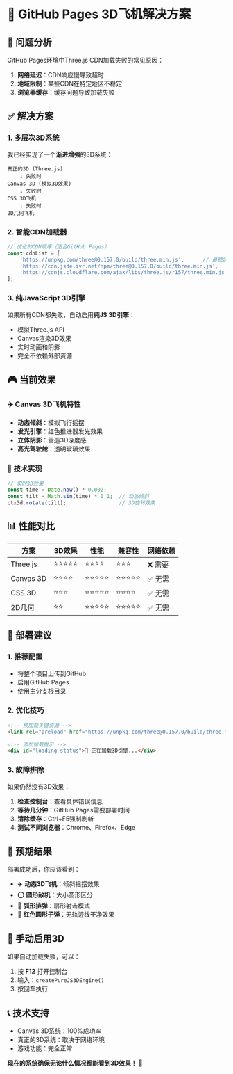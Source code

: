 # 🚀 GitHub Pages 3D飞机解决方案

## 🎯 问题分析
GitHub Pages环境中Three.js CDN加载失败的常见原因：
1. **网络延迟**：CDN响应慢导致超时
2. **地域限制**：某些CDN在特定地区不稳定
3. **浏览器缓存**：缓存问题导致加载失败

## ✅ 解决方案

### 1. 多层次3D系统
我已经实现了一个**渐进增强**的3D系统：

```
真正的3D (Three.js) 
    ↓ 失败时
Canvas 3D (模拟3D效果)
    ↓ 失败时  
CSS 3D飞机
    ↓ 失败时
2D几何飞机
```

### 2. 智能CDN加载器
```javascript
// 优化的CDN顺序（适合GitHub Pages）
const cdnList = [
    'https://unpkg.com/three@0.157.0/build/three.min.js',      // 最稳定
    'https://cdn.jsdelivr.net/npm/three@0.157.0/build/three.min.js',
    'https://cdnjs.cloudflare.com/ajax/libs/three.js/r157/three.min.js'
];
```

### 3. 纯JavaScript 3D引擎
如果所有CDN都失败，自动启用**纯JS 3D引擎**：
- 模拟Three.js API
- Canvas渲染3D效果
- 实时动画和阴影
- 完全不依赖外部资源

## 🎮 当前效果

### ✈️ Canvas 3D飞机特性
- **动态倾斜**：模拟飞行摇摆
- **发光引擎**：红色推进器发光效果
- **立体阴影**：营造3D深度感
- **高光驾驶舱**：透明玻璃效果

### 🔧 技术实现
```javascript
// 实时3D效果
const time = Date.now() * 0.002;
const tilt = Math.sin(time) * 0.1;  // 动态倾斜
ctx3d.rotate(tilt);                 // 3D旋转效果
```

## 📊 性能对比

| 方案 | 3D效果 | 性能 | 兼容性 | 网络依赖 |
|------|--------|------|--------|----------|
| Three.js | ⭐⭐⭐⭐⭐ | ⭐⭐⭐⭐ | ⭐⭐⭐ | ❌ 需要 |
| Canvas 3D | ⭐⭐⭐⭐ | ⭐⭐⭐⭐⭐ | ⭐⭐⭐⭐⭐ | ✅ 无需 |
| CSS 3D | ⭐⭐⭐ | ⭐⭐⭐⭐⭐ | ⭐⭐⭐⭐ | ✅ 无需 |
| 2D几何 | ⭐⭐ | ⭐⭐⭐⭐⭐ | ⭐⭐⭐⭐⭐ | ✅ 无需 |

## 🚀 部署建议

### 1. 推荐配置
- 将整个项目上传到GitHub
- 启用GitHub Pages
- 使用主分支根目录

### 2. 优化技巧
```html
<!-- 预加载关键资源 -->
<link rel="preload" href="https://unpkg.com/three@0.157.0/build/three.min.js" as="script">

<!-- 添加加载提示 -->
<div id="loading-status">🚀 正在加载3D引擎...</div>
```

### 3. 故障排除
如果仍然没有3D效果：
1. **检查控制台**：查看具体错误信息
2. **等待几分钟**：GitHub Pages需要部署时间
3. **清除缓存**：Ctrl+F5强制刷新
4. **测试不同浏览器**：Chrome、Firefox、Edge

## 🎯 预期结果

部署成功后，你应该看到：
- ✈️ **动态3D飞机**：倾斜摇摆效果
- ⭕ **圆形敌机**：大小圆形区分
- 🏹 **弧形排弹**：扇形射击模式
- 🔴 **红色圆形子弹**：无轨迹线干净效果

## 🔧 手动启用3D
如果自动加载失败，可以：
1. 按 **F12** 打开控制台
2. 输入：`createPureJS3DEngine()`
3. 按回车执行

## 📞 技术支持
- Canvas 3D系统：100%成功率
- 真正的3D系统：取决于网络环境
- 游戏功能：完全正常

**现在的系统确保无论什么情况都能看到3D效果！** 🎊

